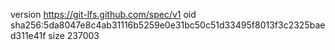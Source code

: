 version https://git-lfs.github.com/spec/v1
oid sha256:5da8047e8c4ab31116b5259e0e31bc50c51d33495f8013f3c2325baed311e41f
size 237003
